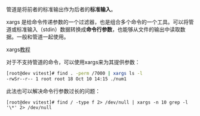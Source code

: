 管道是将前者的标准输出作为后者的**标准输入**。

xargs 是给命令传递参数的一个过滤器，也是组合多个命令的一个工具。可以将管道或标准输入（stdin）数据转换成**命令行参数**，也能够从文件的输出中读取数据。一般和管道一起使用。

xargs[教程](https://www.runoob.com/linux/linux-comm-xargs.html)

对于不支持管道的命令，可以使用xargs来为其提供参数：

```bash
[root@dev vitest]# find . -perm /7000 | xargs ls -l
-rwSr--r-- 1 root root 18 Oct 10 14:15 ./num1
```

此法也可以解决命令行参数过长的问题：

```shell
[root@dev vitest]# find / -type f 2> /dev/null | xargs -n 10 grep -l '\*' 2> /dev/null
```

